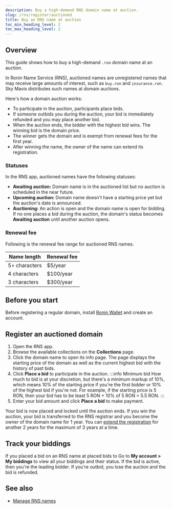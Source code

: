 ```yaml
---
description: Buy a high-demand RNS domain name at auction.
slug: /rns/register/auctioned
title: Buy an RNS name at auction
toc_min_heading_level: 2
toc_max_heading_level: 2
---
```


## Overview

This guide shows how to buy a high-demand `.ron` domain name at an auction.

In Ronin Name Service (RNS), auctioned names are unregistered names that may receive large amounts of interest, such as `buy.ron` and `insurance.ron`. Sky Mavis distributes such names at domain auctions.

Here's how a domain auction works:

* To participate in the auction, participants place bids.
* If someone outbids you during the auction, your bid is immediately refunded and you may place another bid.
* When the auction ends, the bidder with the highest bid wins. The winning bid is the domain price.
* The winner gets the domain and is exempt from renewal fees for the first year.
* After winning the name, the owner of the name can extend its registration.

### Statuses

In the RNS app, auctioned names have the following statuses:

* **Awaiting auction:** Domain name is in the auctioned list but no auction is scheduled in the near future.
* **Upcoming auction:** Domain name doesn't have a starting price yet but the auction's date is announced.
* **Auctioning:** An action is open and the domain name is open for bidding. If no one places a bid during the auction, the domain's status becomes **Awaiting auction** until another auction opens.

### Renewal fee

Following is the renewal fee range for auctioned RNS names.

| Name length | Renewal fee |
|---|---|
| 5+ characters | $5/year |
| 4 characters | $100/year |
| 3 characters | $300/year |

## Before you start

Before registering a regular domain, install [Ronin Wallet](https://wallet.roninchain.com) and create an account.

## Register an auctioned domain

1. Open the RNS app.
2. Browse the available collections on the **Collections** page.
3. Click the domain name to open its info page. The page displays the starting price of the domain as well as the current highest bid with the history of past bids.
4. Click **Place a bid** to participate in the auction.
:::info Minimum bid
How much to bid is at your discretion, but there's a minimum markup of 10%, which means 10% of the starting price if you're the first bidder or 10% of the highest bid if you're not. For example, if the starting price is 5 RON, then your bid has to be least 5 RON + 10% of 5 RON = 5.5 RON.
:::
5. Enter your bid amount and click **Place a bid** to make payment.

Your bid is now placed and locked until the auction ends. If you win the auction, your bid is transferred to the RNS registrar and you become the owner of the domain name for 1 year. You can [extend the registration](./../../manage.md#extend-your-registration) for another 2 years for the maximum of 3 years at a time.

## Track your biddings

If you placed a bid on an RNS name at placed bids to Go to **My account > My biddings** to view all your biddings and their status. If the bid is active, then you're the leading bidder. If you're outbid, you lose the auction and the bid is refunded.

## See also

* [Manage RNS names](./../../manage.md)
